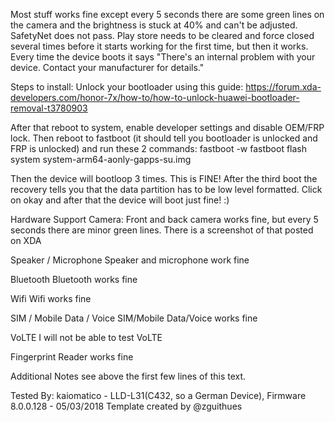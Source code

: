 Most stuff works fine except every 5 seconds there are some green lines on the camera and the brightness is stuck at 40% and can't be adjusted. SafetyNet does not pass. Play store needs to be cleared and force closed several times before it starts working for the first time, but then it works. Every time the device boots it says "There's an internal problem with your device. Contact your manufacturer for details."

Steps to install: Unlock your bootloader using this guide: https://forum.xda-developers.com/honor-7x/how-to/how-to-unlock-huawei-bootloader-removal-t3780903

After that reboot to system, enable developer settings and disable OEM/FRP lock. Then reboot to fastboot (it should tell you bootloader is unlocked and FRP is unlocked) and run these 2 commands: 
fastboot -w
fastboot flash system system-arm64-aonly-gapps-su.img

Then the device will bootloop 3 times. This is FINE! After the third boot the recovery tells you that the data partition has to be low level formatted. Click on okay and after that the device will boot just fine! :)

Hardware Support
Camera:
Front and back camera works fine, but every 5 seconds there are minor green lines. There is a screenshot of that posted on XDA

Speaker / Microphone
Speaker and microphone work fine

Bluetooth
Bluetooth works fine

Wifi
Wifi works fine

SIM / Mobile Data / Voice
SIM/Mobile Data/Voice works fine

VoLTE
I will not be able to test VoLTE

Fingerprint Reader
works fine

Additional Notes
see above the first few lines of this text.

Tested By:
kaiomatico - LLD-L31(C432, so a German Device), Firmware 8.0.0.128 - 05/03/2018
Template created by @zguithues